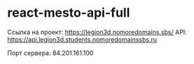 # react-mesto-api-full

Ссылка на проект: https://legion3d.nomoredomains.sbs/
API: https://api.legion3d.students.nomoredomainssbs.ru


Порт сервера: 84.201.161.100
